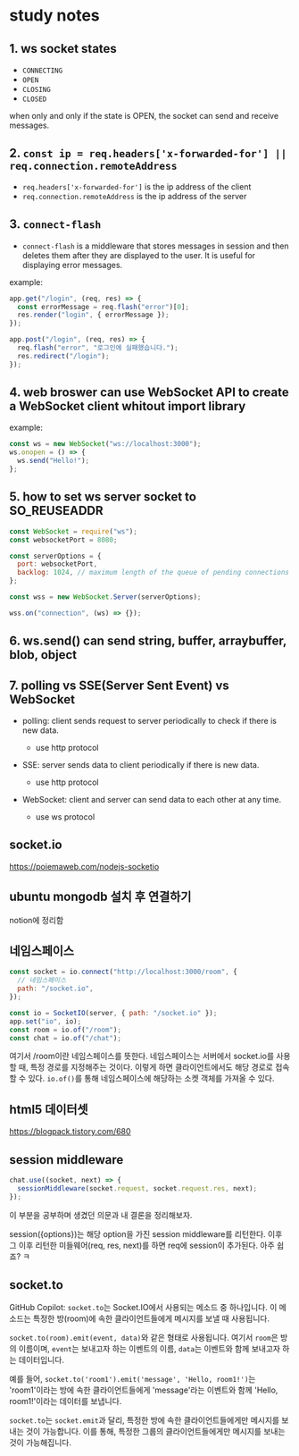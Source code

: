 # study notes

## 1. ws socket states

- `CONNECTING`
- `OPEN`
- `CLOSING`
- `CLOSED`

when only and only if the state is OPEN, the socket can send and receive messages.

## 2. `const ip = req.headers['x-forwarded-for'] || req.connection.remoteAddress`

- `req.headers['x-forwarded-for']` is the ip address of the client
- `req.connection.remoteAddress` is the ip address of the server

## 3. `connect-flash`

- `connect-flash` is a middleware that stores messages in session and then deletes them after they are displayed to the user. It is useful for displaying error messages.

example:

```js
app.get("/login", (req, res) => {
  const errorMessage = req.flash("error")[0];
  res.render("login", { errorMessage });
});

app.post("/login", (req, res) => {
  req.flash("error", "로그인에 실패했습니다.");
  res.redirect("/login");
});
```

## 4. web broswer can use WebSocket API to create a WebSocket client whitout import library

example:

```js
const ws = new WebSocket("ws://localhost:3000");
ws.onopen = () => {
  ws.send("Hello!");
};
```

## 5. how to set ws server socket to SO_REUSEADDR

```js
const WebSocket = require("ws");
const websocketPort = 8080;

const serverOptions = {
  port: websocketPort,
  backlog: 1024, // maximum length of the queue of pending connections
};

const wss = new WebSocket.Server(serverOptions);

wss.on("connection", (ws) => {});
```

## 6. ws.send() can send string, buffer, arraybuffer, blob, object

## 7. polling vs SSE(Server Sent Event) vs WebSocket

- polling: client sends request to server periodically to check if there is new data.

  - use http protocol

- SSE: server sends data to client periodically if there is new data.

  - use http protocol

- WebSocket: client and server can send data to each other at any time.
  - use ws protocol

## socket.io

https://poiemaweb.com/nodejs-socketio

## ubuntu mongodb 설치 후 연결하기

notion에 정리함

## 네임스페이스

```js
const socket = io.connect("http://localhost:3000/room", {
  // 네임스페이스
  path: "/socket.io",
});

const io = SocketIO(server, { path: "/socket.io" });
app.set("io", io);
const room = io.of("/room");
const chat = io.of("/chat");
```

여기서 /room이란 네임스페이스를 뜻한다. 네임스페이스는 서버에서 socket.io를 사용할 때, 특정 경로를 지정해주는 것이다. 이렇게 하면 클라이언트에서도 해당 경로로 접속할 수 있다.
`io.of()`를 통해 네임스페이스에 해당하는 소켓 객체를 가져올 수 있다.

## html5 데이터셋

https://blogpack.tistory.com/680

## session middleware

```js
chat.use((socket, next) => {
  sessionMiddleware(socket.request, socket.request.res, next);
});
```

이 부분을 공부하며 생겼던 의문과 내 결론을 정리해보자.

session({options})는 해당 option을 가진 session middleware를 리턴한다.
이후 그 이후 리턴한 미들웨어(req, res, next)를 하면 req에 session이 추가된다.
아주 쉽죠? ㅋ

## socket.to

GitHub Copilot: `socket.to`는 Socket.IO에서 사용되는 메소드 중 하나입니다. 이 메소드는 특정한 방(room)에 속한 클라이언트들에게 메시지를 보낼 때 사용됩니다.

`socket.to(room).emit(event, data)`와 같은 형태로 사용됩니다. 여기서 `room`은 방의 이름이며, `event`는 보내고자 하는 이벤트의 이름, `data`는 이벤트와 함께 보내고자 하는 데이터입니다.

예를 들어, `socket.to('room1').emit('message', 'Hello, room1!')`는 'room1'이라는 방에 속한 클라이언트들에게 'message'라는 이벤트와 함께 'Hello, room1!'이라는 데이터를 보냅니다.

`socket.to`는 `socket.emit`과 달리, 특정한 방에 속한 클라이언트들에게만 메시지를 보내는 것이 가능합니다. 이를 통해, 특정한 그룹의 클라이언트들에게만 메시지를 보내는 것이 가능해집니다.
